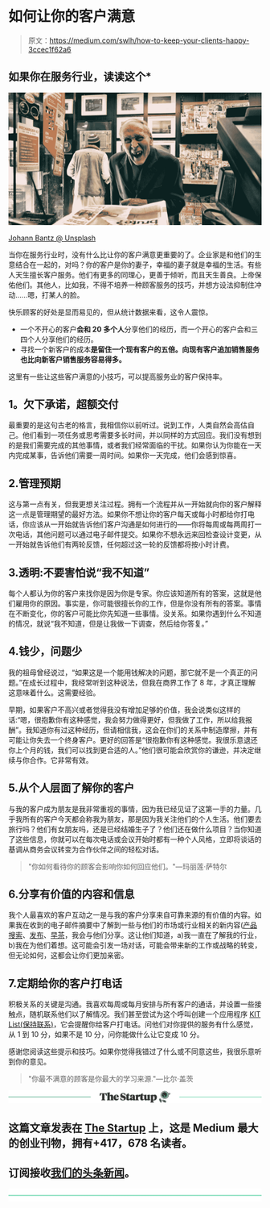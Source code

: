 # 如何让你的客户满意

> 原文：<https://medium.com/swlh/how-to-keep-your-clients-happy-3ccec1f62a6>

## 如果你在服务行业，读读这个*

![](img/e588c54527237b7af51e1a510580e7f3.png)

[Johann Bantz @ Unsplash](https://unsplash.com/@1walter2)

当你在服务行业时，没有什么比让你的客户满意更重要的了。企业家是和他们的生意结合在一起的，对吗？你的客户是你的妻子，幸福的妻子就是幸福的生活。有些人天生擅长客户服务。他们有更多的同理心，更善于倾听，而且天生善良。上帝保佑他们。其他人，比如我，不得不培养一种顾客服务的技巧，并想方设法抑制住冲动……嗯，打某人的脸。

快乐顾客的好处是显而易见的，但从统计数据来看，这令人震惊。

*   一个不开心的客户**会和 20 多个人**分享他们的经历，而一个开心的客户会和三四个人分享他们的经历。
*   寻找一个新客户的成本**是留住一个现有客户的五倍。向现有客户追加销售服务也比向新客户销售服务容易得多。**

这里有一些让这些客户满意的小技巧，可以提高服务业的客户保持率。

## **1。欠下承诺，超额交付**

最重要的是这句古老的格言，我相信你以前听过。说到工作，人类自然会高估自己。他们看到一项任务或思考需要多长时间，并以同样的方式回应。我们没有想到的是我们需要完成的其他事情，或者我们经常面临的干扰。如果你认为你能在一天内完成某事，告诉他们需要一周时间。如果你一天完成，他们会感到惊喜。

## 2.管理预期

这与第一点有关，但我更想关注过程。拥有一个流程并从一开始就向你的客户解释这一点是管理期望的最好方法。如果你不想让你的客户每天或每小时都给你打电话，你应该从一开始就告诉他们客户沟通是如何进行的——你将每周或每两周打一次电话，其他问题可以通过电子邮件提交。如果你不想永远来回检查设计变更，从一开始就告诉他们有两轮反馈，任何超过这一轮的反馈都将按小时计费。

## 3.透明:不要害怕说“我不知道”

每个人都认为你的客户来找你是因为你是专家。你应该知道所有的答案，这就是他们雇用你的原因。事实是，你可能很擅长你的工作，但是你没有所有的答案。事情在不断变化，你的客户可能比你先知道一些事情。没关系。如果你遇到什么不知道的情况，就说“我不知道，但是让我做一下调查，然后给你答复。”

## 4.钱少，问题少

我的祖母曾经说过，“如果这是一个能用钱解决的问题，那它就不是一个真正的问题。”在成长过程中，我经常听到这种说法，但我在商界工作了 8 年，才真正理解这意味着什么。这需要经验。

早期，如果客户不高兴或者觉得我没有增加足够的价值，我会说类似这样的话:“嗯，很抱歉你有这种感觉，我会努力做得更好，但我做了工作，所以给我报酬”。我知道你有过这种经历，但请相信我，这会在你们的关系中制造摩擦，并有可能让你失去一个终身客户。更好的回答是“很抱歉你有这种感觉。我很乐意退还你上个月的钱，我们可以找到更合适的人。”他们很可能会欣赏你的谦逊，并决定继续与你合作。它非常有效。

## 5.从个人层面了解你的客户

与我的客户成为朋友是我非常重视的事情，因为我已经见证了这第一手的力量。几乎我所有的客户今天都会称我为朋友，那是因为我关注他们的个人生活。他们要去旅行吗？他们有女朋友吗，还是已经结婚生子了？他们还在做什么项目？当你知道了这些信息，你就可以在每次电话或会议开始时都有一种个人风格，立即将谈话的基调从商务会议转变为合作伙伴之间的轻松对话。

> "你如何看待你的顾客会影响你如何回应他们。"—玛丽莲·萨特尔

## 6.分享有价值的内容和信息

我个人最喜欢的客户互动之一是与我的客户分享来自可靠来源的有价值的内容。如果我在收到的电子邮件摘要中了解到一些与他们的市场或行业相关的新内容([产品搜索](https://www.producthunt.com/)、[发布](https://launch.co/)、[早茶](https://www.morningbrew.com/)，我会与他们分享。这让他们知道，a)我一直在了解我的行业，b)我在为他们着想。这可能会引发一场对话，可能会带来新的工作或战略的转变，但无论如何，这都会让你们更加亲密。

## 7.定期给你的客户打电话

积极关系的关键是沟通。我喜欢每周或每月安排与所有客户的通话，并设置一些接触点，随机联系他们以了解情况。我们甚至尝试为这个呼叫创建一个应用程序 [KIT List(保持联系)](http://kitlist.io/)，它会提醒你给客户打电话。问他们对你提供的服务有什么感觉，从 1 到 10 分，如果不是 10 分，问你能做什么让它变成 10 分。

感谢您阅读这些提示和技巧。如果你觉得我错过了什么或不同意这些，我很乐意听到你的意见。

> "你最不满意的顾客是你最大的学习来源."—比尔·盖茨

[![](img/308a8d84fb9b2fab43d66c117fcc4bb4.png)](https://medium.com/swlh)

## 这篇文章发表在 [The Startup](https://medium.com/swlh) 上，这是 Medium 最大的创业刊物，拥有+417，678 名读者。

## 订阅接收[我们的头条新闻](http://growthsupply.com/the-startup-newsletter/)。

[![](img/b0164736ea17a63403e660de5dedf91a.png)](https://medium.com/swlh)